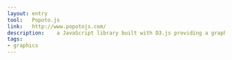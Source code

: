 ```yaml
---
layout: entry
tool:	Popoto.js
link:	http://www.popotojs.com/
description:	a JavaScript library built with D3.js providing a graph based search interface generated in HTML and SVG usable on any modern browser
tags:
- graphics
---
```


